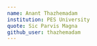 ```yaml
---
name: Anant Thazhemadam
institution: PES University
quote: Sic Parvis Magna
github_user: thazhemadam
---
```

